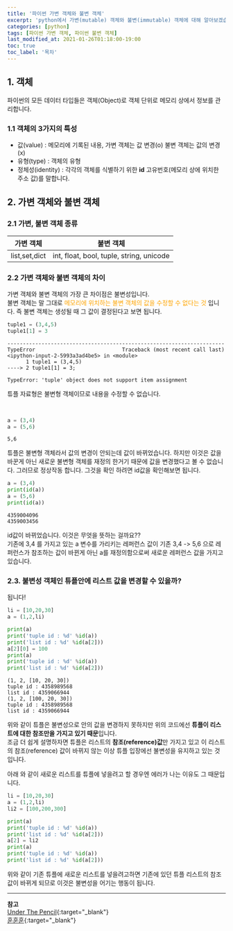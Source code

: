 ```yaml
---
title: '파이썬 가변 객체와 불변 객체'
excerpt: 'python에서 가변(mutable) 객체와 불변(immutable) 객체에 대해 알아보겠습니다.' 
categories: [python]
tags: [파이썬 가변 객체, 파이썬 불변 객체]
last_modified_at: 2021-01-26T01:18:00-19:00
toc: true 
toc_label: '목차'
---
```


## 1. 객체

파이썬의 모든 데이터 타입들은 객체(Object)로 객체 단위로 메모리 상에서 정보를 관리합니다.

### 1.1 객체의 3가지의 특성

- 값(value) : 메모리에 기록된 내용, 가변 객체는 값 변경(o) 불변 객체는 값의 변경(x)
- 유형(type) : 객체의 유형
- 정체성(identity) : 각각의 객체를 식별하기 위한 **id** 고유번호(메모리 상에 위치한 주소 값)를 말합니다.

## 2. 가변 객체와 불변 객체

### 2.1 가변, 불변 객체 종류

| 가변 객체  | 불변 객체          |
| :------------------------: | :-------------: |
| list,set,dict | int, float, bool, tuple, string, unicode |

### 2.2 가변 객체와 불변 객체의 차이

가변 객체와 불변 객체의 가장 큰 차이점은 불변성입니다. <br>
불변 객체는 말 그대로 <span style="color:orange">메모리에 위치하는 불변 객체의 값을 수정할 수 없다는 것</span> 입니다.
즉 불변 객체는 생성될 때 그 값이 결정된다고 보면 됩니다.

```python
tuple1 = (3,4,5)
tuple1[1] = 3
```

```
----------------------------------------------------------------------
TypeError                            Traceback (most recent call last)
<ipython-input-2-5993a3ad4be5> in <module>
      1 tuple1 = (3,4,5)
----> 2 tuple1[1] = 3;

TypeError: 'tuple' object does not support item assignment
```

튜플 자료형은 불변형 객체이므로 내용을 수정할 수 없습니다. 

<br>

```python
a = (3,4)
a = (5,6)
```
```
5,6
```

튜플은 불변형 객체라서 값의 변경이 안되는데 값이 바뀌었습니다. 하지만 이것은 값을 바꾼게 아닌 새로운 불변형 객체를 재정의 한거기 때문에
값을 변경했다고 볼 수 없습니다. 그러므로 정상작동 합니다. 그것을 확인 하려면 id값을 확인해보면 됩니다.

```python
a = (3,4)
print(id(a))
a = (5,6)
print(id(a))
```

```
4359004096
4359003456
```

id값이 바뀌었습니다. 이것은 무엇을 뜻하는 걸까요?? <br>
기존에 3,4 를 가지고 있는 a 변수를 가리키는 레퍼런스 값이 기존 3,4 -> 5,6 으로 레퍼런스가 참조하는 값이 바뀐게 아닌 a를 재정의함으로써 새로운 레퍼런스 값을 가지고 있습니다.
<br>

### 2.3. 불변성 객체인 튜플안에 리스트 값을 변경할 수 있을까?

됩니다!

```python
li = [10,20,30]
a = (1,2,li)

print(a)
print('tuple id : %d' %id(a))
print('list id : %d' %id(a[2]))
a[2][0] = 100
print(a)
print('tuple id : %d' %id(a))
print('list id : %d' %id(a[2]))
```

```
(1, 2, [10, 20, 30])
tuple id : 4358989568
list id : 4359066944
(1, 2, [100, 20, 30])
tuple id : 4358989568
list id : 4359066944
```

위와 같이 튜플은 불변성으로 안의 값을 변경하지 못하지만 위의 코드에선 **튜플이 리스트에 대한 참조만을 가지고 있기 때문**입니다. <br>
조금 더 쉽게 설명하자면 튜플은 리스트의 **참조(reference)값**만 가지고 있고 이 리스트의 참조(reference) 값이 바뀌지 않는 이상 튜플 입장에선 불변성을 유지하고 있는 것 입니다. <br>

아래 와 같이 새로운 리스트를 튜플에 넣을려고 할 경우엔 에러가 나는 이유도 그 때문입니다.

```python
li = [10,20,30]
a = (1,2,li)
li2 = [100,200,300]

print(a)
print('tuple id : %d' %id(a))
print('list id : %d' %id(a[2]))
a[2] = li2
print(a)
print('tuple id : %d' %id(a))
print('list id : %d' %id(a[2]))
```

위와 같이 기존 튜플에 새로운 리스트를 넣을려고하면 기존에 있던 튜플 리스트의 참조값이 바뀌게 되므로 이것은 불변성을 어기는 행동이 됩니다.

---

**참고** <br>
[Under The Pencil](https://elvanov.com/599){:target="\_blank"} <br>
[훈훈훈](https://wave1994.tistory.com/40){:target="\_blank"} <br>


